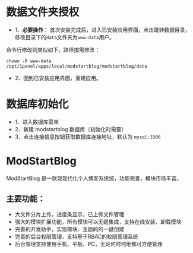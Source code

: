 # 数据文件夹授权

- 1、**必要操作：** 首次安装完成后，进入已安装应用界面，点击跳转数据目录，修改目录下的`data`文件夹为`www-data`用户。

命令行修改则类似如下，路径按需修改：
```
chown -R www-data /opt/1panel/apps/local/modstartblog/modstartblog/data
```

- 2、回到已安装应用界面，重建应用。

# 数据库初始化

- 1、进入数据库菜单
- 2、新建 modstartblog 数据库（初始化时需要）
- 3、点击连接信息按钮获取数据库连接地址，默认为 `mysql:3306`

# ModStartBlog

ModStartBlog 是一款现现代化个人博客系统统，功能完善，模块市场丰富。

## 主要功能：

- 大文件分片上传，进度条显示，已上传文件管理
- 强大的模块扩展功能，所有模块可以无缝集成，支持在线安装、卸载模块
- 完善的开发助手，实现模块、主题的的一键创建
- 完善的后台权限管理，支持基于RBAC的权限管理系统
- 后台管理支持使用手机、平板、PC，无论何时何地都可方便管理
